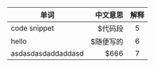
| 单词        | 中文意思    |  解释  |
| --------   | -----:   | :----: |
| code snippet  | $代码段      |   5    |
| hello        | $随便写的      |   6    |
| asdasdasdaddaddasd        | $666      |   7    |
